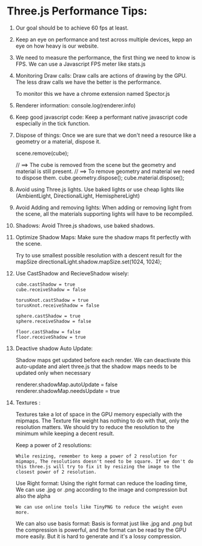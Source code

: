 # Three.js Performance Tips:

1.  Our goal should be to achieve 60 fps at least.
2.  Keep an eye on performance and test across multiple devices, kepp an eye on how heavy is our website.
3.  We need to measure the performance, the first thing we need to know is FPS.
    We can use a Javascript FPS meter like stats.js

4.  Monitoring Draw calls:
    Draw calls are actions of drawing by the GPU. The less draw calls we have the better is the performance.

    To monitor this we have a chrome extension named Spector.js

5.  Renderer information:
    console.log(renderer.info)

6.  Keep good javascript code:
    Keep a performant native javascript code especially in the tick function.
7.  Dispose of things:
    Once we are sure that we don't need a resource like a geometry or a material, dispose it.

    scene.remove(cube);

    // ==> The cube is removed from the scene but the geometry and material is still present.
    // ==> To remove geometry and material we need to dispose them.
    cube.geometry.dispose();
    cube.material.dispose();

8.  Avoid using Three.js lights.
    Use baked lights or use cheap lights like (AmbientLight, DirectionalLight, HemisphereLight)

9.  Avoid Adding and removing lights:
    When adding or removing light from the scene, all the materials supporting lights will have to be recompiled.

10. Shadows:
    Avoid Three.js shadows, use baked shadows.

11. Optimize Shadow Maps:
    Make sure the shadow maps fit perfectly with the scene.

    Try to use smallest possible resolution with a descent result for the mapSize
    directionalLight.shadow.mapSize.set(1024, 1024);

12. Use CastShadow and RecieveShadow wisely:

        cube.castShadow = true
        cube.receiveShadow = false

        torusKnot.castShadow = true
        torusKnot.receiveShadow = false

        sphere.castShadow = true
        sphere.receiveShadow = false

        floor.castShadow = false
        floor.receiveShadow = true

13. Deactive shadow Auto Update:

    Shadow maps get updated before each render.
    We can deactivate this auto-update and alert three.js that the shadow maps needs to be updated only when necessary

    renderer.shadowMap.autoUpdate = false
    renderer.shadowMap.needsUpdate = true

14. Textures :

    Textures take a lot of space in the GPU memory especially with the mipmaps.
    The Texture file weight has nothing to do with that, only the resolution matters. We should try to reduce the resolution to the minimum while keeping a decent result.

    Keep a power of 2 resolutions:

        While resizing, remember to keep a power of 2 resolution for mipmaps, The resolutions doesn't need to be square. If we don't do this three.js will try to fix it by resizing the image to the closest power of 2 resolution.

    Use Right format:
    Using the right format can reduce the loading time, We can use .jpg or .png according to the image and compression but also the alpha

        We can use online tools like TinyPNG to reduce the weight even more.

    We can also use basis format:
    Basis is format just like .jpg and .png but the compression is powerful, and the format can be read by the GPU more easily.
    But it is hard to generate and it's a lossy compression.
